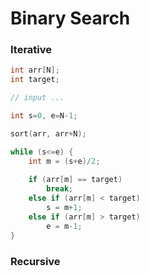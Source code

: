 # Binary Search

### Iterative

```cpp
int arr[N];
int target;

// input ...

int s=0, e=N-1;

sort(arr, arr+N);

while (s<=e) {
    int m = (s+e)/2;
    
    if (arr[m] == target)
        break;
    else if (arr[m] < target)
        s = m+1;
    else if (arr[m] > target)
        e = m-1;
}
```



### Recursive

